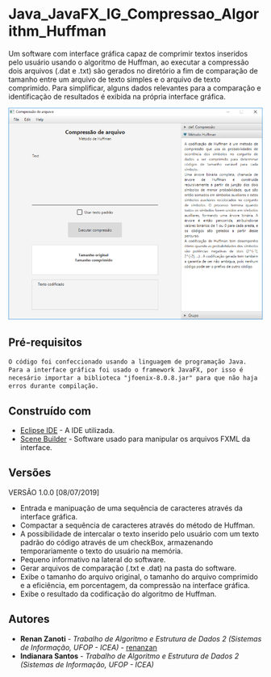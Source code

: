 # Java_JavaFX_IG_Compressao_Algorithm_Huffman
Um software com interface gráfica capaz de comprimir textos inseridos pelo usuário usando o algoritmo de Huffman, ao executar a compressão dois arquivos (.dat e .txt) são gerados no diretório a fim de comparação de tamanho entre um arquivo de texto simples e o arquivo de texto comprimido. Para simplificar, alguns dados relevantes para a comparação e identificação de resultados é exibida na própria interface gráfica.

![](preview/image.png)

## Pré-requisitos
```
O código foi confeccionado usando a linguagem de programação Java. Para a interface gráfica foi usado o framework JavaFX, por isso é necesário importar a biblioteca "jfoenix-8.0.8.jar" para que não haja erros durante compilação.
```

## Construído com
* [Eclipse IDE](https://www.eclipse.org/) - A IDE utilizada.
* [Scene Builder](https://gluonhq.com/products/scene-builder/) - Software usado para manipular os arquivos FXML da interface.

## Versões
VERSÃO 1.0.0 [08/07/2019]
* Entrada e manipuação de uma sequência de caracteres através da interface gráfica.
* Compactar a sequência de caracteres através do método de Huffman.
* A possibilidade de intercalar o texto inserido pelo usuário com um texto padrão do código através de um checkBox, armazenando temporariamente o texto do usuário na memória.
* Pequeno informativo na lateral do software.
* Gerar arquivos de comparação (.txt e .dat) na pasta do software.
* Exibe o tamanho do arquivo original, o tamanho do arquivo comprimido e a eficiência, em porcentagem, da compressão na interface gráfica.
* Exibe o resultado da codificação do algoritmo de Huffman.


## Autores
* **Renan Zanoti** - *Trabalho de Algoritmo e Estrutura de Dados 2 (Sistemas de Informação, UFOP - ICEA)* - [renanzan](https://github.com/renanzan)
* **Indianara  Santos** - *Trabalho de Algoritmo e Estrutura de Dados 2 (Sistemas de Informação, UFOP - ICEA)*
